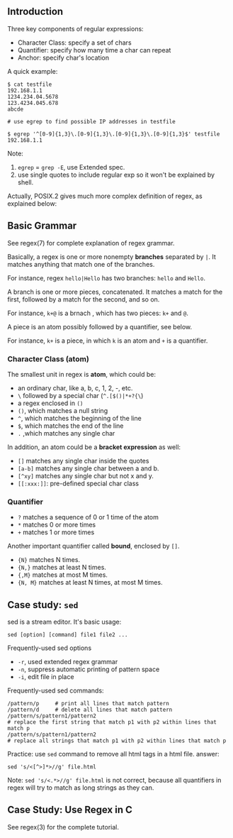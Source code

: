 ## Introduction

Three key components of regular expressions:

- Character Class: specify a set of chars
- Quantifier: specify how many time a char can repeat
- Anchor: specify char's location

A quick example:

```
$ cat testfile
192.168.1.1
1234.234.04.5678
123.4234.045.678
abcde

# use egrep to find possible IP addresses in testfile

$ egrep '^[0-9]{1,3}\.[0-9]{1,3}\.[0-9]{1,3}\.[0-9]{1,3}$' testfile
192.168.1.1
```

Note:
1) `egrep` = `grep -E`, use Extended spec.
2) use single quotes to include regular exp so it won't be explained by shell.

Actually, POSIX.2 gives much more complex definition of regex, as explained
below:

## Basic Grammar

See regex(7) for complete explanation of regex grammar.

Basically, a regex is one or more nonempty **branches** separated by `|`. It
matches anything that match one of the branches.

For instance, regex `hello|Hello` has two branches: `hello` and `Hello`.

A branch is one or more pieces, concatenated. It matches a match for the first,
followed by a match for the second, and so on.

For instance, `k+@` is a brnach , which has two pieces: `k+` and `@`.

A piece is an atom possibly followed by a quantifier, see below.

For instance, `k+` is a piece, in which `k` is an atom and `+` is a quantifier.

### Character Class (atom)

The smallest unit in regex is **atom**, which could be:
- an ordinary char, like a, b, c, 1, 2, -, etc.
- `\` followed by a special char (`^.[$()|*+?{\`)
- a regex enclosed in `()`
- `()`, which matches a null string
- `^`, which matches the beginning of the line
- `$`, which matches the end of the line
- `.` ,which matches any single char

In addition, an atom could be a **bracket expression** as well:
- `[]` matches any single char inside the quotes
- `[a-b]` matches any single char between a and b.
- `[^xy]` matches any single char but not x and y. 
- `[[:xxx:]]`: pre-defined special char class

### Quantifier

- `?` matches a sequence of 0 or 1 time of the atom
- `*` matches 0 or more times
- `+` matches 1 or more times

Another important quantifier called **bound**, enclosed by `[]`.

- `{N}` matches N times.
- `{N,}` matches at least N times.
- `{,M}` matches at most M times.
- `{N, M}` matches at least N times, at most M times.

## Case study: `sed`

sed is a stream editor. It's basic usage:
```
sed [option] [command] file1 file2 ...
```

Frequently-used sed options
- `-r`, used extended regex grammar
- `-n`, suppress automatic printing of pattern space
- `-i`, edit file in place

Frequently-used sed commands:
```
/pattern/p     # print all lines that match pattern
/pattern/d     # delete all lines that match pattern
/pattern/s/pattern1/pattern2 
# replace the first string that match p1 with p2 within lines that match p
/pattern/s/pattern1/pattern2 
# replace all strings that match p1 with p2 within lines that match p
```

Practice: use `sed` command to remove all html tags in a html file.
answer:
```
sed 's/<[^>]*>//g' file.html
```

Note: `sed 's/<.*>//g' file.html` is not correct, because all quantifiers in
regex will try to match as long strings as they can.

## Case Study: Use Regex in C

See regex(3) for the complete tutorial.
